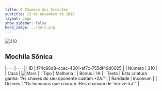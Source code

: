 ```yaml
---
title: O Chamado dos Arcontes
subtitle: 15 de novembro de 2018
layout: page
show_sidebar: false
hero_image: ../hero.png
---
```


![210](https://cdn.keyforgegame.com/media/card_front/pt/341_210_HCXQ277C22FW_pt.png)

## Mochila Sônica

|----|----|
| ID | f74c96d8-ccec-4201-af7c-755df49d0025 |
| Número | 210 |
| Casa | ![Mars](https://archonarcana.com/images/thumb/d/de/Mars.png/22px-Mars.png "Marte") |
| Tipo | Melhoria |
| Bônus | 1A |
| Texto | Esta criatura ganha: “As chaves do seu oponente custam +2A.” |
| Raridade | Incomum |
| Dizeres | “Os humanos que criaram.  Eles chamam de ‘mú-ze-ka’.” |

